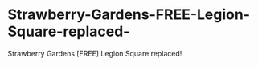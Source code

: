 # Strawberry-Gardens-FREE-Legion-Square-replaced-
Strawberry Gardens [FREE] Legion Square replaced!
